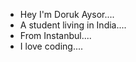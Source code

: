 - Hey I'm Doruk Aysor....
- A student living in India....
- From Instanbul....
- I love coding....





<!---
DorukAysor/DorukAysor is a ✨ special ✨ repository because its `README.md` (this file) appears on your GitHub profile.
You can click the Preview link to take a look at your changes.
--->

